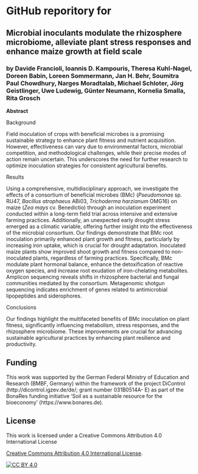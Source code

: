 <h1> GitHub reporitory for</h1>
<h2> Microbial inoculants modulate the rhizosphere microbiome, alleviate plant stress responses and enhance maize growth at field scale </h2>
<h3> by  Davide Francioli, Ioannis D. Kampouris, Theresa Kuhl-Nagel, Doreen Babin, Loreen Sommermann, Jan H. Behr, 
  Soumitra Paul Chowdhury, Narges Moradtalab, Michael Schloter, Jörg Geistlinger, Uwe Ludewig, Günter Neumann, Kornelia Smalla, Rita Grosch </h3>

**Abstract**

Background 

Field inoculation of crops with beneficial microbes is a promising sustainable strategy to enhance plant fitness and nutrient acquisition. However, effectiveness can vary due to environmental factors, microbial competition, and methodological challenges, while their precise modes of action remain uncertain. This underscores the need for further research to optimize inoculation strategies for consistent agricultural benefits. 

Results 

Using a comprehensive, multidisciplinary approach, we investigate the effects of a consortium of beneficial microbes (BMc) (*Pseudomonas* sp. RU47, *Bacillus atrophaeus* ABi03, *Trichoderma harzianum* OMG16) on maize (*Zea mays* cv. Benedictio) through an inoculation experiment conducted within a long-term field trial across intensive and extensive farming practices. Additionally, an unexpected early drought stress emerged as a climatic variable, offering further insight into the effectiveness of the microbial consortium. Our findings demonstrate that BMc root inoculation primarily enhanced plant growth and fitness, particularly by increasing iron uptake, which is crucial for drought adaptation. Inoculated maize plants show improved shoot growth and fitness compared to non-inoculated plants, regardless of farming practices. Specifically, BMc modulate plant hormonal balance, enhance the detoxification of reactive oxygen species, and increase root exudation of iron-chelating metabolites. Amplicon sequencing reveals shifts in rhizosphere bacterial and fungal communities mediated by the consortium. Metagenomic shotgun sequencing indicates enrichment of genes related to antimicrobial lipopeptides and siderophores. 

Conclusions 

Our findings highlight the multifaceted benefits of BMc inoculation on plant fitness, significantly influencing metabolism, stress responses, and the rhizosphere microbiome. These improvements are crucial for advancing sustainable agricultural practices by enhancing plant resilience and productivity. 

<h2>Funding </h2>
This work was supported by the German Federal Ministry of Education and Research (BMBF, Germany) within the framework of the project DiControl (http://dicontrol.igzev.de/de/; grant number 031B0514A- E) as part of the BonaRes funding initiative ‘Soil as a sustainable resource for the bioeconomy’ (https://www.bonares.de). 

<h2> License </h2>

This work is licensed under a Creative Commons Attribution 4.0 International License


[Creative Commons Attribution 4.0 International License][cc-by].

[![CC BY 4.0][cc-by-image]][cc-by]

[cc-by]: http://creativecommons.org/licenses/by/4.0/
[cc-by-image]: https://i.creativecommons.org/l/by/4.0/88x31.png
[cc-by-shield]: https://img.shields.io/badge/License-CC%20BY%204.0-lightgrey.svg
